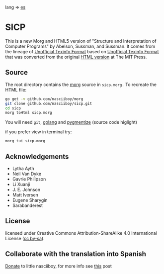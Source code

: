 lang => [es](README-ES.md)

SICP
====

This is a new Morg and HTML5 version of "Structure and Interpretation of Computer
Programs" by Abelson, Sussman, and Sussman. It comes from the lineage of
[Unofficial Texinfo Format](http://sicpebook.wordpress.com) based on
[Unofficial Texinfo Format](http://www.neilvandyke.org/sicp-texi/) that was
converted from the original [HTML version](http://mitpress.mit.edu/sicp/) at The
MIT Press.

Source
------

The root directory contains the [morg](https://github.com/nasciiboy/morg/)
source in `sicp.morg.` To recreate the HTML file:

```bash
go get -v github.com/nasciiboy/morg
git clone github.com/nasciiboy/sicp.git
cd sicp
morg toHtml sicp.morg
```

You will need `git`, [golang](https://golang.org/) and [pygmentize](http://pygments.org/) (source code higlight)

if you prefer view in terminal try:

```bash
morg tui sicp.morg
```

Acknowledgements
----------------

* Lytha Ayth
* Neil Van Dyke
* Gavrie Philipson
* Li Xuanji
* J. E. Johnson
* Matt Iversen
* Eugene Sharygin
* Sarabanderest

License
-------

licensed under Creative Commons Attribution-ShareAlike 4.0 International License ([cc by-sa](http://creativecommons.org/licenses/by-sa/4.0/)).

Collaborate with the translation into Spanish
---------------------------------------------

[Donate](https://liberapay.com/nasciiboy/donate) to little nasciiboy, for more
info see [this](http://nasciiboy.github.io/prog/dot-slash-sicp2es/) post
